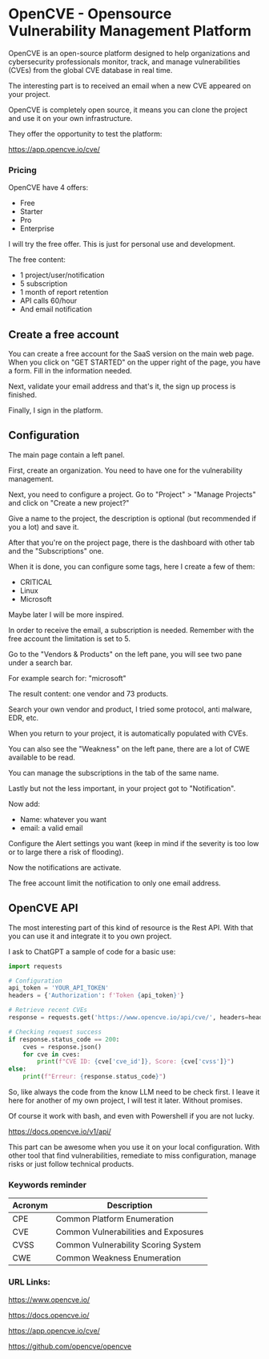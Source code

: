 # OpenCVE - Opensource Vulnerability Management Platform

OpenCVE is an open-source platform designed to help organizations and cybersecurity professionals monitor, track, and manage vulnerabilities (CVEs) from the global CVE database in real time.

The interesting part is to received an email when a new CVE appeared on your project.

OpenCVE is completely open source, it means you can clone the project and use it on your own infrastructure.

They offer the opportunity to test the platform:

https://app.opencve.io/cve/

### Pricing

OpenCVE have 4 offers:
- Free
- Starter
- Pro
- Enterprise

I will try the free offer. This is just for personal use and development.

The free content:
- 1 project/user/notification
- 5 subscription
- 1 month of report retention
- API calls 60/hour
- And email notification

## Create a free account

You can create a free account for the SaaS version on the main web page. When you click on "GET STARTED" on the upper right of the page, you have a form. Fill in the information needed.

Next, validate your email address and that's it, the sign up process is finished.

Finally, I sign in the platform. 

## Configuration

The main page contain a left panel.

First, create an organization. You need to have one for the vulnerability management.

Next, you need to configure a project. Go to "Project" > "Manage Projects" and click on "Create a new project?"

Give a name to the project, the description is optional (but recommended if you a lot) and save it.

After that you're on the project page, there is the dashboard with other tab and the "Subscriptions" one.

When it is done, you can configure some tags, here I create a few of them:
- CRITICAL
- Linux
- Microsoft

Maybe later I will be more inspired.

In order to receive the email, a subscription is needed. Remember with the free account the limitation is set to 5.

Go to the "Vendors & Products" on the left pane, you will see two pane under a search bar.

For example search for: "microsoft"

The result content: one vendor and 73 products.

Search your own vendor and product, I tried some protocol, anti malware, EDR, etc.

When you return to your project, it is automatically populated with CVEs.

You can also see the "Weakness" on the left pane, there are a lot of CWE available to be read.

You can manage the subscriptions in the tab of the same name.

Lastly but not the less important, in your project got to "Notification".

Now add:
- Name: whatever you want
- email: a valid email

Configure the Alert settings you want (keep in mind if the severity is too low or to large there a risk of flooding).

Now the notifications are activate.

The free account limit the notification to only one email address.

## OpenCVE API

The most interesting part of this kind of resource is the Rest API. With that you can use it and integrate it to you own project.

I ask to ChatGPT a sample of code for a basic use:
```python
import requests

# Configuration
api_token = 'YOUR_API_TOKEN'
headers = {'Authorization': f'Token {api_token}'}

# Retrieve recent CVEs
response = requests.get('https://www.opencve.io/api/cve/', headers=headers)

# Checking request success
if response.status_code == 200:
    cves = response.json()
    for cve in cves:
        print(f"CVE ID: {cve['cve_id']}, Score: {cve['cvss']}")
else:
    print(f"Erreur: {response.status_code}")

```

So, like always the code from the know LLM need to be check first. I leave it here for another of my own project, I will test it later. Without promises.

Of course it work with bash, and even with Powershell if you are not lucky.

https://docs.opencve.io/v1/api/

This part can be awesome when you use it on your local configuration. With other tool that find vulnerabilities, remediate to miss configuration, manage risks or just follow technical products.

### Keywords reminder

| Acronym | Description                          |
| ------- | ------------------------------------ |
| CPE     | Common Platform Enumeration          |
| CVE     | Common Vulnerabilities and Exposures |
| CVSS    | Common Vulnerability Scoring System  |
| CWE     | Common Weakness Enumeration          |

### URL Links:

https://www.opencve.io/

https://docs.opencve.io/

https://app.opencve.io/cve/

https://github.com/opencve/opencve